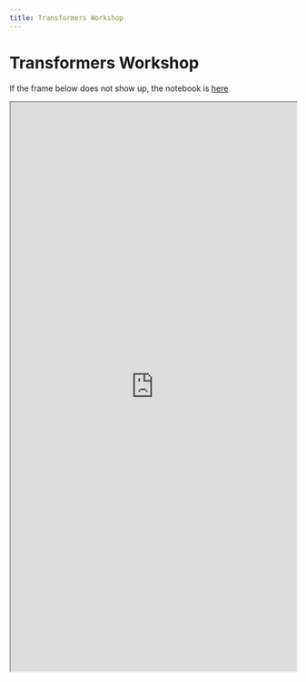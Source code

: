 ```yaml
---
title: Transformers Workshop
---
```


# Transformers Workshop

If the frame below does not show up, the notebook is [here](http://nlp.seas.harvard.edu/2018/04/03/attention.html)

<iframe src="http://nlp.seas.harvard.edu/2018/04/03/attention.html" width="100%" height="1000px;"></iframe>

